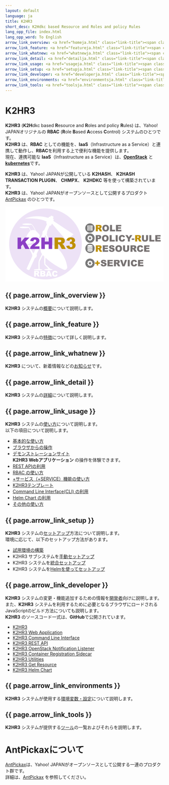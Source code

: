 ```yaml
---
layout: default
language: ja
title: K2HR3
short_desc: K2Hdkc based Resource and Roles and policy Rules
lang_opp_file: index.html
lang_opp_word: To English
arrow_link_overview: <a href="homeja.html" class="link-title"><span class="arrow-base link-arrow-right"></span>概要</a>
arrow_link_feature: <a href="featureja.html" class="link-title"><span class="arrow-base link-arrow-right"></span>特徴</a>
arrow_link_whatnew: <a href="whatnewja.html" class="link-title"><span class="arrow-base link-arrow-right"></span>お知らせ</a>
arrow_link_detail: <a href="detailja.html" class="link-title"><span class="arrow-base link-arrow-right"></span>詳細</a>
arrow_link_usage: <a href="usageja.html" class="link-title"><span class="arrow-base link-arrow-right"></span>使い方</a>
arrow_link_setup: <a href="setupja.html" class="link-title"><span class="arrow-base link-arrow-right"></span>セットアップ</a>
arrow_link_developer: <a href="developerja.html" class="link-title"><span class="arrow-base link-arrow-right"></span>開発者</a>
arrow_link_environments: <a href="environmentsja.html" class="link-title"><span class="arrow-base link-arrow-right"></span>環境変数・設定</a>
arrow_link_tools: <a href="toolsja.html" class="link-title"><span class="arrow-base link-arrow-right"></span>ツール</a>
---
```


# **K2HR3**

**K2HR3** (**K2H**dkc based **R**esource and **R**oles and policy **R**ules) は、Yahoo! JAPANオリジナルの **RBAC** (**R**ole **B**ased **A**ccess **C**ontrol) システムのひとつです。  
**K2HR3** は、**RBAC** としての機能を、**IaaS**（Infrastructure as a Service）と連携して動作し、**RBAC**を利用する上で便利な機能を提供します。  
現在、連携可能な **IaaS**（Infrastructure as a Service）は、[**OpenStack**](https://www.openstack.org/) と[**kubernetes**](https://kubernetes.io/ja/)です。

**K2HR3** は、Yahoo! JAPANが公開している **K2HASH**、 **K2HASH TRANSACTION PLUGIN**、 **CHMPX**、 **K2HDKC** 等を使って構築されています。    
**K2HR3** は、Yahoo! JAPANがオープンソースとして公開するプロダクト [AntPickax](https://antpick.ax/indexja.html) のひとつです。

![K2HR3 System](images/top_k2hr3.png)

## {{ page.arrow_link_overview }}
**K2HR3** システムの[概要](homeja.html)について説明します。  

## {{ page.arrow_link_feature }}
**K2HR3** システムの[特徴](featureja.html)について詳しく説明します。  

## {{ page.arrow_link_whatnew }}
**K2HR3** について、新着情報などの[お知らせ](whatnewja.html)です。

## {{ page.arrow_link_detail }}
**K2HR3** システムの[詳細](detailja.html)について説明します。  

## {{ page.arrow_link_usage }}
**K2HR3** システムの[使い方](usageja.html)について説明します。  
以下の項目について説明します。  
- [基本的な使い方](usage_baseja.html)
- [ブラウザからの操作](usage_appja.html)
- [デモンストレーションサイト](https://demo.k2hr3.antpick.ax/indexja.html)  
**K2HR3 Webアプリケーション** の操作を体験できます。
- [REST APIの利用](apija.html)
- [RBAC の使い方](usage_rbacja.html)
- [+サービス（+SERVICE）機能の使い方](usage_serviceja.html)
- [K2HR3テンプレート](usage_templateja.html)
- [Command Line Interface(CLI) の利用](clija.html)
- [Helm Chart の利用](helm_chartja.html)
- [その他の使い方](usage_otherja.html)

## {{ page.arrow_link_setup }}
**K2HR3** システムの[セットアップ](setupja.html)方法について説明します。  
環境に応じて、以下のセットアップ方法があります。  
- [試用環境の構築](setup_trialja.html)
- K2HR3 サブシステムを[手動セットアップ](setup_manualja.html)
- K2HR3 システムを[統合セットアップ](setup_integrateja.html)
- K2HR3 システムを[Helmを使ってセットアップ](setup_helm_chartja.html)

## {{ page.arrow_link_developer }}
**K2HR3** システムの変更・機能追加するための情報を[開発者](developerja.html)向けに説明します。  
また、**K2HR3** システムを利用するために必要となるブラウザにロードされるJavaScriptのビルド方法についても説明します。  
**K2HR3** のソースコード一式は、**GitHub**で公開されています。  
- [K2HR3](https://github.com/yahoojapan/k2hr3)
- [K2HR3 Web Application](https://github.com/yahoojapan/k2hr3_app)
- [K2HR3 Command Line Interface](https://github.com/yahoojapan/k2hr3_cli)
- [K2HR3 REST API](https://github.com/yahoojapan/k2hr3_api)
- [K2HR3 OpenStack Notification Listener](https://github.com/yahoojapan/k2hr3_osnl)
- [K2HR3 Container Registration Sidecar](https://github.com/yahoojapan/k2hr3_sidecar)
- [K2HR3 Utilities](https://github.com/yahoojapan/k2hr3_utils)
- [K2HR3 Get Resource](https://github.com/yahoojapan/k2hr3_get_resource)
- [K2HR3 Helm Chart](https://github.com/yahoojapan/k2hr3_helm_chart)

## {{ page.arrow_link_environments }}
**K2HR3** システムが使用する[環境変数・設定](environmentsja.html)について説明します。

## {{ page.arrow_link_tools }}
**K2HR3** システムが提供する[ツール](toolsja.html)の一覧およびそれらを説明します。

# **AntPickaxについて**
[AntPickax](https://antpick.ax/indexja.html)は、Yahoo! JAPANがオープンソースとして公開する一連のプロダクト群です。  
詳細は、[AntPickax](https://antpick.ax/indexja.html) を参照してください。
